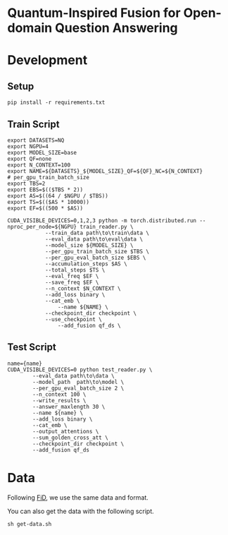 
  <h1> Quantum-Inspired Fusion for Open-domain Question Answering </h1>



# Development
## Setup
```
pip install -r requirements.txt
```
## Train Script
```
export DATASETS=NQ
export NGPU=4
export MODEL_SIZE=base
export QF=none
export N_CONTEXT=100
export NAME=${DATASETS}_${MODEL_SIZE}_QF=${QF}_NC=${N_CONTEXT}
# per_gpu_train_batch_size
export TBS=2
export EBS=$(($TBS * 2))
export AS=$((64 / $NGPU / $TBS))
export TS=$(($AS * 10000))
export EF=$((500 * $AS))

CUDA_VISIBLE_DEVICES=0,1,2,3 python -m torch.distributed.run --nproc_per_node=${NGPU} train_reader.py \
	        --train_data path\to\train\data \
	        --eval_data path\to\eval\data \
	        --model_size ${MODEL_SIZE} \
	        --per_gpu_train_batch_size $TBS \
	        --per_gpu_eval_batch_size $EBS \
	        --accumulation_steps $AS \
	        --total_steps $TS \
	        --eval_freq $EF \
	        --save_freq $EF \
	        --n_context $N_CONTEXT \
	        --add_loss binary \
	        --cat_emb \
                --name ${NAME} \
	        --checkpoint_dir checkpoint \
	        --use_checkpoint \
                --add_fusion qf_ds \
```
## Test Script
```
name={name}
CUDA_VISIBLE_DEVICES=0 python test_reader.py \
        --eval_data path\to\data \
        --model_path  path\to\model \
        --per_gpu_eval_batch_size 2 \
        --n_context 100 \
        --write_results \
        --answer_maxlength 30 \
        --name ${name} \
        --add_loss binary \
        --cat_emb \
        --output_attentions \
        --sum_golden_cross_att \
        --checkpoint_dir checkpoint \
        --add_fusion qf_ds
```

# Data
Following [FiD](https://github.com/facebookresearch/FiD), we use the same data and format.

You can also get the data with the following script.
```
sh get-data.sh
```

